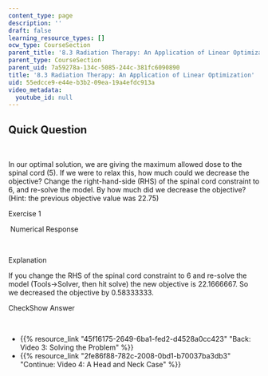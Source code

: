 ```yaml
---
content_type: page
description: ''
draft: false
learning_resource_types: []
ocw_type: CourseSection
parent_title: '8.3 Radiation Therapy: An Application of Linear Optimization '
parent_type: CourseSection
parent_uid: 7a59278a-134c-5085-244c-381fc6090890
title: '8.3 Radiation Therapy: An Application of Linear Optimization'
uid: 55edcce9-e44e-b3b2-09ea-19a4efdc913a
video_metadata:
  youtube_id: null
---
```

## Quick Question

 

In our optimal solution, we are giving the maximum allowed dose to the spinal cord (5). If we were to relax this, how much could we decrease the objective? Change the right-hand-side (RHS) of the spinal cord constraint to 6, and re-solve the model. By how much did we decrease the objective? (Hint: the previous objective value was 22.75)

Exercise 1

&nbsp;Numerical Response&nbsp;

 

Explanation

If you change the RHS of the spinal cord constraint to 6 and re-solve the model (Tools->Solver, then hit solve) the new objective is 22.1666667. So we decreased the objective by 0.58333333.

CheckShow Answer

 

- {{% resource_link "45f16175-2649-6ba1-fed2-d4528a0cc423" "Back: Video 3: Solving the Problem" %}}
- {{% resource_link "2fe86f88-782c-2008-0bd1-b70037ba3db3" "Continue: Video 4: A Head and Neck Case" %}}
